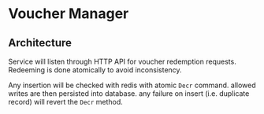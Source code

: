 # Voucher Manager

## Architecture
Service will listen through HTTP API for voucher redemption requests. Redeeming is done atomically to avoid inconsistency. 

Any insertion will be checked with redis with atomic `Decr` command. allowed writes are then persisted into database. any failure on insert (i.e. duplicate record) will revert the `Decr` method.